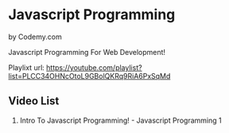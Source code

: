 # Javascript Programming
by Codemy.com

Javascript Programming For Web Development!

Playlixt url: <https://youtube.com/playlist?list=PLCC34OHNcOtoL9GBolQKRq9RiA6PxSqMd>

## Video List

1. Intro To Javascript Programming! - Javascript Programming 1
